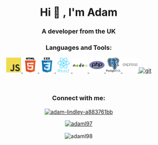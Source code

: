 <h1 align="center">Hi 👋 , I'm Adam </h1>
<h3 align="center">A developer from the UK</h3>

<h3 align="center">Languages and Tools:</h3>
<p align="center"> <a href="https://developer.mozilla.org/en-US/docs/Web/JavaScript" target="_blank" rel="noreferrer"> <img
										src="https://raw.githubusercontent.com/devicons/devicon/master/icons/javascript/javascript-original.svg"
										alt="javascript" width="40" height="40" /> </a>
								<a href="https://www.w3.org/html/" target="_blank" rel="noreferrer"> <img
										src="https://raw.githubusercontent.com/devicons/devicon/master/icons/html5/html5-original-wordmark.svg"
										alt="html5" width="40" height="40" /> </a>
								<a href="https://www.w3schools.com/css/" target="_blank" rel="noreferrer"> <img
										src="https://raw.githubusercontent.com/devicons/devicon/master/icons/css3/css3-original-wordmark.svg"
										alt="css3" width="40" height="40" /> </a>
								<a href="https://reactjs.org/" target="_blank" rel="noreferrer"> <img
										src="https://raw.githubusercontent.com/devicons/devicon/master/icons/react/react-original-wordmark.svg"
										alt="react" width="40" height="40" /> </a>
								<a href="https://nodejs.org" target="_blank" rel="noreferrer"> <img
										src="https://raw.githubusercontent.com/devicons/devicon/master/icons/nodejs/nodejs-original-wordmark.svg"
										alt="nodejs" width="40" height="40" /> </a>
								<a href="https://www.php.net" target="_blank" rel="noreferrer"><img 
										src="https://raw.githubusercontent.com/devicons/devicon/master/icons/php/php-original.svg" 
										alt="php" width="40" height="40" /> </a> 
								<a href="https://www.postgresql.org" target="_blank" rel="noreferrer"> <img
										src="https://raw.githubusercontent.com/devicons/devicon/master/icons/postgresql/postgresql-original-wordmark.svg"
										alt="postgresql" width="40" height="40" /> </a> 
								<a href="https://expressjs.com" target="_blank" rel="noreferrer"><img 
										src="https://raw.githubusercontent.com/devicons/devicon/master/icons/express/express-original-wordmark.svg"
										alt="express" width="40" height="40" /> </a> 
								<a href="https://git-scm.com/" target="_blank" rel="noreferrer"><img 
										src="https://www.vectorlogo.zone/logos/git-scm/git-scm-icon.svg" 
										alt="git" width="40" height="40" /> </a></p>
</br>
<h3 align="center">Connect with me:</h3>
<p align="center">
<a href="https://linkedin.com/in/adam-lindley-a883761bb" target="blank"><img align="center" src="https://raw.githubusercontent.com/rahuldkjain/github-profile-readme-generator/master/src/images/icons/Social/linked-in-alt.svg" alt="adam-lindley-a883761bb" height="30" width="40" /></a>
</p>

<p align="center"> <a href="https://github.com/ryo-ma/github-profile-trophy"><img src="https://github-profile-trophy.vercel.app/?username=adaml98&column=-1&no-frame=true&rank=SSS,SS,S,AAA,AA,A,B,C" alt="adaml97" /></a> </p>
<p align="center"><img align="center" src="https://github-readme-streak-stats.herokuapp.com/?user=adaml98&exclude_days=Sat,Sun&starting_year=2022" alt="adaml98" /></p>
